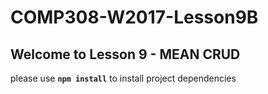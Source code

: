 # COMP308-W2017-Lesson9B

## Welcome to Lesson 9 - MEAN CRUD

please use **`npm install`** to install project dependencies
